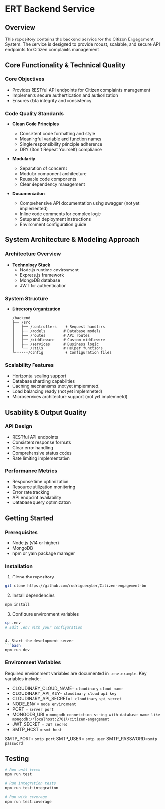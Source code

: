  # ERT Backend Service

## Overview
This repository contains the backend service for the  Citizen Engagement  System. The service is designed to provide robust, scalable, and secure API endpoints for Citizen complaints management.

## Core Functionality & Technical Quality

### Core Objectives
- Provides RESTful API endpoints for Citizen complaints management
- Implements secure authentication and authorization
- Ensures data integrity and consistency

### Code Quality Standards
- **Clean Code Principles**
  - Consistent code formatting and style
  - Meaningful variable and function names
  - Single responsibility principle adherence
  - DRY (Don't Repeat Yourself) compliance

- **Modularity**
  - Separation of concerns
  - Modular component architecture
  - Reusable code components
  - Clear dependency management

- **Documentation**
  - Comprehensive API documentation using swagger (not yet implemented)
  - Inline code comments for complex logic
  - Setup and deployment instructions
  - Environment configuration guide

## System Architecture & Modeling Approach

### Architecture Overview
- **Technology Stack**
  - Node.js runtime environment
  - Express.js framework
  - MongoDB database
  - JWT for authentication

### System Structure
- **Directory Organization**
  ```
  /backend
  ├── /src
  │   ├── /controllers    # Request handlers
  │   ├── /models        # Database models
  │   ├── /routes        # API routes
  │   ├── /middleware    # Custom middleware
  │   ├── /services      # Business logic
  │   └── /utils         # Helper functions
  └------/config          # Configuration files
  ```

### Scalability Features
- Horizontal scaling support
- Database sharding capabilities
- Caching mechanisms (not yet implemnted)
- Load balancing ready (not yet implemneted)
- Microservices architecture support (not yet implemnetd)

## Usability & Output Quality

### API Design
- RESTful API endpoints
- Consistent response formats
- Clear error handling
- Comprehensive status codes
- Rate limiting implementation


### Performance Metrics
- Response time optimization
- Resource utilization monitoring
- Error rate tracking
- API endpoint availability
- Database query optimization

## Getting Started

### Prerequisites
- Node.js (v14 or higher)
- MongoDB
- npm or yarn package manager

### Installation
1. Clone the repository
```bash
git clone https://github.com/rodriguecyber/Citizen-engagement-bn
```

2. Install dependencies
```bash
npm install
```

3. Configure environment variables
```bash
cp .env
# Edit .env with your configuration


4. Start the development server
```bash
npm run dev
```

### Environment Variables
Required environment variables are documented in `.env.example`. Key variables include:

- CLOUDINARY_CLOUD_NAME= `cloudinary cloud name`
- CLOUDINARY_API_KEY= `cloudinary cloud api key`
- CLOUDINARY_API_SECRET=l ` cloudinary spi secret`
- NODE_ENV = `node environment`
- PORT = `server port`
- MONGODB_URI = `mongodb connetction string with database name like mongodb://localhost:27017/citizen-engagement`
- JWT_SECRET = `JWT secret `
- SMTP_HOST =  `smt host`

SMTP_PORT= `smtp port` 
SMTP_USER= `smtp user`
SMTP_PASSWORD=`smtp password`


## Testing
```bash
# Run unit tests
npm run test

# Run integration tests
npm run test:integration

# Run with coverage
npm run test:coverage
```
